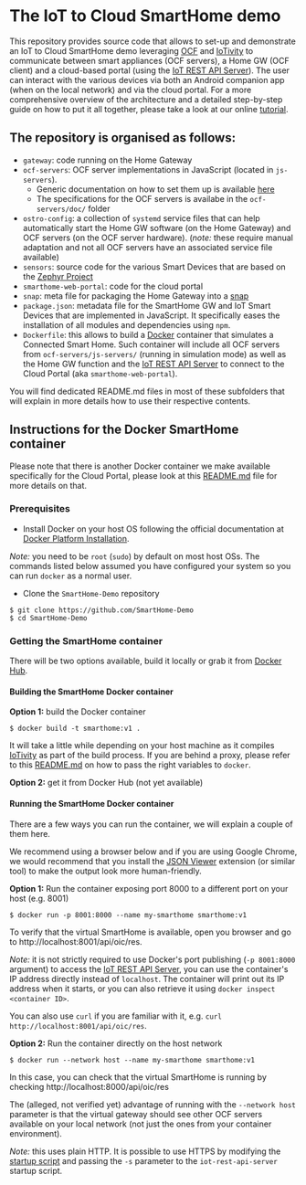 # The IoT to Cloud SmartHome demo

This repository provides source code that allows to set-up and demonstrate an IoT to Cloud SmartHome demo leveraging [OCF](http://openconnectivity.org/) and [IoTivity](https://www.iotivity.org/) to communicate between smart appliances (OCF servers), a Home GW (OCF client) and a cloud-based portal (using the [IoT REST API Server]). The user can interact with the various devices via both an Android companion app (when on the local network) and via the cloud portal. For a more comprehensive overview of the architecture and a detailed step-by-step guide on how to put it all together, please take a look at our online [tutorial](https://01.org/smarthome).

## The repository is organised as follows:
* `gateway`: code running on the Home Gateway
* `ocf-servers`: OCF server implementations in JavaScript (located in `js-servers`).
   * Generic documentation on how to set them up is available [here](ocf-servers/js-servers/README.md)
   * The specifications for the OCF servers is availabe in the `ocf-servers/doc/` folder
* `ostro-config`: a collection of `systemd` service files that can help automatically start the Home GW software (on the Home Gateway) and OCF servers (on the OCF server hardware). (*note:* these require manual adaptation and not all OCF servers have an associated service file available)
* `sensors`: source code for the various Smart Devices that are based on the [Zephyr Project](https://www.zephyrproject.org/)
* `smarthome-web-portal`: code for the cloud portal
* `snap`: meta file for packaging the Home Gateway into a [snap](https://www.ubuntu.com/desktop/snappy)
* `package.json`: metadata file for the SmartHome GW and IoT Smart Devices that are implemented in JavaScript. It specifically eases the installation of all modules and dependencies using `npm`.
* `Dockerfile`: this allows to build a [Docker](https://www.docker.com/) container that simulates a Connected Smart Home. Such container will include all OCF servers from `ocf-servers/js-servers/` (running in simulation mode) as well as the Home GW function and the [IoT REST API Server](https://github.com/01org/iot-rest-api-server) to connect to the Cloud Portal (aka `smarthome-web-portal`).

You will find dedicated README.md files in most of these subfolders that will explain in more details how to use their respective contents.

## Instructions for the Docker SmartHome container

Please note that there is another Docker container we make available specifically for the Cloud Portal, please look at this [README.md](./smarthome-web-portal/tools/docker/README.md) file for more details on that.

### Prerequisites

* Install Docker on your host OS following the official documentation at [Docker Platform Installation](https://www.docker.com/products/overview#/install_the_platform).

*Note:* you need to be `root` (`sudo`) by default on most host OSs. The commands listed below assumed you have configured your system so you can run `docker` as a normal user.

* Clone the `SmartHome-Demo` repository
```
$ git clone https://github.com/SmartHome-Demo
$ cd SmartHome-Demo
```

### Getting the SmartHome container
There will be two options available, build it locally or grab it from [Docker Hub](https://hub.docker.com).

#### Building the SmartHome Docker container
**Option 1:** build the Docker container
```
$ docker build -t smarthome:v1 .
```
It will take a little while depending on your host machine as it compiles [IoTivity](https://www.iotivity.org) as part of the build process. If you are behind a proxy, please refer to this [README.md](./smarthome-web-portal/tools/docker/README.md) on how to pass the right variables to `docker`.

**Option 2:** get it from Docker Hub (not yet available)

#### Running the SmartHome Docker container
There are a few ways you can run the container, we will explain a couple of them here.

We recommend using a browser below and if you are using Google Chrome, we would recommend that you install the [JSON Viewer](https://chrome.google.com/webstore/detail/json-viewer/gbmdgpbipfallnflgajpaliibnhdgobh) extension (or similar tool) to make the output look more human-friendly.

**Option 1:** Run the container exposing port 8000 to a different port on your host (e.g. 8001)
```
$ docker run -p 8001:8000 --name my-smarthome smarthome:v1
```
To verify that the virtual SmartHome is available, open you browser and go to http://localhost:8001/api/oic/res.

*Note:* it is not strictly required to use Docker's port publishing (`-p 8001:8000` argument) to access the [IoT REST API Server], you can use the container's IP address directly instead of `localhost`. The container will print out its IP address when it starts, or you can also retrieve it using `docker inspect <container ID>`.

You can also use `curl` if you are familiar with it, e.g. `curl http://localhost:8001/api/oic/res`.

**Option 2:** Run the container directly on the host network
```
$ docker run --network host --name my-smarthome smarthome:v1
```
In this case, you can check that the virtual SmartHome is running by checking http://localhost:8000/api/oic/res

The (alleged, not verified yet) advantage of running with the `--network host` parameter is that the virtual gateway should see other OCF servers available on your local network (not just the ones from your container environment).

*Note:* this uses plain HTTP. It is possible to use HTTPS by modifying the [startup script](gateway/start-smarthome-in-docker.sh) and passing the `-s` parameter to the `iot-rest-api-server` startup script.

[IoT REST API Server]: https://github.com/01org/iot-rest-api-server/
